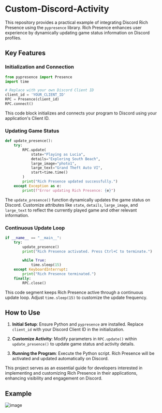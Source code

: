 
# Custom-Discord-Activity

This repository provides a practical example of integrating Discord Rich Presence using the `pypresence` library. Rich Presence enhances user experience by dynamically updating game status information on Discord profiles.

## Key Features

### Initialization and Connection

```python
from pypresence import Presence
import time

# Replace with your own Discord Client ID
client_id = 'YOUR_CLIENT_ID'
RPC = Presence(client_id)
RPC.connect()
```

This code block initializes and connects your program to Discord using your application's Client ID.

### Updating Game Status

```python
def update_presence():
    try:
        RPC.update(
            state="Playing as Lucia",
            details="Exploring South Beach",
            large_image="photo1",
            large_text="Grand Theft Auto VI",
            start=time.time()
        )
        print("Rich Presence updated successfully.")
    except Exception as e:
        print(f"Error updating Rich Presence: {e}")
```

The `update_presence()` function dynamically updates the game status on Discord. Customize attributes like `state`, `details`, `large_image`, and `large_text` to reflect the currently played game and other relevant information.

### Continuous Update Loop

```python
if __name__ == "__main__":
    try:
        update_presence()
        print("Rich Presence activated. Press Ctrl+C to terminate.")
        
        while True:
            time.sleep(15)
    except KeyboardInterrupt:
        print("Rich Presence terminated.")
    finally:
        RPC.close()
```

This code segment keeps Rich Presence active through a continuous update loop. Adjust `time.sleep(15)` to customize the update frequency.

## How to Use

1. **Initial Setup**: Ensure Python and `pypresence` are installed. Replace `client_id` with your Discord Client ID in the initialization.

2. **Customize Activity**: Modify parameters in `RPC.update()` within `update_presence()` to update game status and activity details.

3. **Running the Program**: Execute the Python script. Rich Presence will be activated and updated automatically on Discord.

This project serves as an essential guide for developers interested in implementing and customizing Rich Presence in their applications, enhancing visibility and engagement on Discord.


## Example
![image](https://github.com/seregonwar/Custom-Discord-Activity/assets/109359355/92b964f7-cb37-475e-8df8-f52041faac3b)
